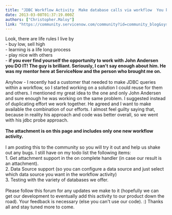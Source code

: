 ```yaml
---
title: "JDBC Workflow Activity  Make database calls via workflow  You know you wanna"
date: 2013-03-08T01:37:19.000Z
authors: ["Christopher.Maloy"]
link: "https://community.servicenow.com/community?id=community_blog&sys_id=7cbd2aa9dbd0dbc01dcaf3231f96198c"
---
```

<p>Look, there are life rules I live by <br />- buy low, sell high<br />- learning is a life long process<br />- play nice with others<br />- <b>if you ever find yourself the opportunity to work with John Andersen you DO IT! The guy is brilliant. Seriously, I can't say enough about him. He was my mentor here at ServiceNow and the person who brought me on.</b><br /><br />Anyhow - I recently had a customer that needed to make JDBC queries within a workflow, so I started working on a solution I could reuse for them and others. I mentioned my great idea to the one and only John Andersen and sure enough he was working on the same problem. I suggested instead of duplicating effort we work together. He agreed and I want to make available the combination of our efforts. I almost feel guilty saying that, because in reality his approach and code was better overall, so we went with his jdbc probe approach.<br /><br /><b>The attachment is on this page and includes only one new workflow activity.</b><br /><br />I am posting this to the community so you will try it out and help us shake out any bugs. I still have on my todo list the following items:<br />1. Get attachment support in the on complete handler (in case our result is an attachment).<br />2. Data Source support (so you can configure a data source and just select which data source you want in the workflow activity)<br />3. Testing with the variety of databases we offer.<br /><br />Please follow this forum for any updates we make to it (hopefully we can get our development to eventually add this activity to our product down the road). Your feedback is necessary (else you can't use our code). :) Thanks all and stay tuned more to come.</p>